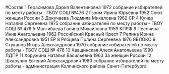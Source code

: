 #Состав
1 Герасимова Дарья Валентиновна 1972 собрание избирателей по месту работы - ГБОУ СОШ №476
2 Гзоим Ирина Юрьевна 1952 Союз женщин России
3 Докучаева Людмила Михаловна 1962 СР
4 Кучер Наталия Сергеевна 1975 собрание избирателей по месту работы - ГБОУ СОШ № 476
5 Мангибаева Галина Михайловна 1959 КПРФ
6 Песочина Инна Анатольевна 1962 Российский Красный Крест
7 Репина Ирина Александровна 1951 ЕР
8 Рябцева Полина Сергеевна 1976 ЯБЛОКО
9 Стуканов Игорь Александрович 1970 собрание избирателей по месту работы - ГБОУ СОШ № 476
10 Хващинская Алеся Анатольевна 1990 ЛДПР
11 Хоружина Наталья Васильевна 1963 За женщин России
12 Шкарупин Евгений Александрович 1980 собрание избирателей по месту работы - администрация Колпинского района Санкт-Петербурга
